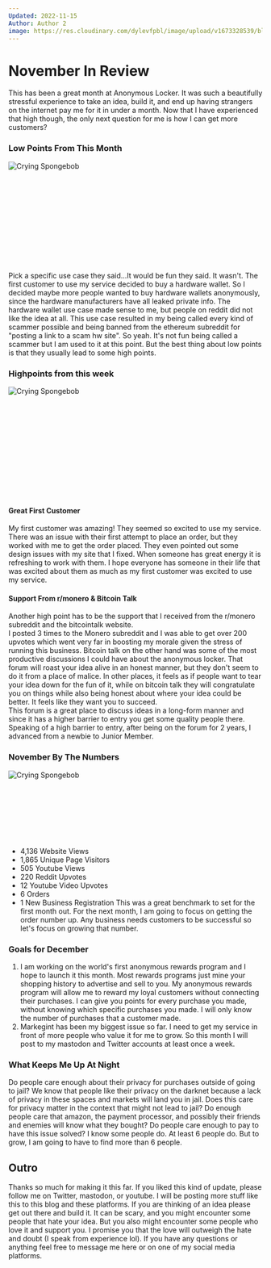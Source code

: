 ```yaml
---
Updated: 2022-11-15
Author: Author 2
image: https://res.cloudinary.com/dylevfpbl/image/upload/v1673328539/blog/dgoon21_computer_fall_leaves_autumn_4ba165b9-ede2-4380-bb91-6397a594021d.png
---
```


# November In Review

> 

<!-- more -->

This has been a great month at Anonymous Locker. It was such a beautifully stressful experience to take an idea, build it, 
and end up having strangers on the internet pay me for it in under a month. 
Now that I have experienced that high though, the only next question for me is how I can get more customers?
### Low Points From This Month
<img src="https://res.cloudinary.com/dylevfpbl/image/upload/v1671569616/blog/nov22/cry.gif" 
        alt="Crying Spongebob" 
        width="auto" 
        height="auto" 
        class='desktop-only'
        style="display: block; margin: 0 auto; padding-bottom: 5vh;" />
Pick a specific use case they said...It would be fun they said. It wasn't. 
The first customer to use my service decided to buy a hardware wallet. 
So I decided maybe more people wanted to buy hardware wallets anonymously, since the hardware manufacturers have all leaked private info. 
The hardware wallet use case made sense to me, but people on reddit did not like the idea at all. 
This use case resulted in my being called every kind of scammer possible and being banned from the ethereum subreddit for "posting a link to a scam hw site". 
So yeah. It's not fun being called a scammer but I am used to it at this point. But the best thing about low points is that they usually lead to some high points. 
### Highpoints from this week
<img src="https://res.cloudinary.com/dylevfpbl/image/upload/v1671569828/blog/nov22/happy.gif" 
        alt="Crying Spongebob" 
        width="auto" 
        height="auto" 
        class='desktop-only'
        style="display: block; margin: 0 auto; padding-bottom: 5vh;" />
#### Great First Customer
My first customer was amazing! They seemed so excited to use my service. There was an issue with their first attempt to place an order, but they worked with me to get the order placed. 
They even pointed out some design issues with my site that I fixed. When someone has great energy it is refreshing to work with them. 
I hope everyone has someone in their life that was excited about them as much as my first customer was excited to use my service. 
#### Support From r/monero & Bitcoin Talk
Another high point has to be the support that I received from the r/monero subreddit and the bitcointalk website.  
I posted 3 times to the Monero subreddit and I was able to get over 200 upvotes which went very far in boosting my morale given the stress of running this business. 
Bitcoin talk on the other hand was some of the most productive discussions I could have about the anonymous locker. That forum will roast your idea alive in an honest manner, but they don't seem to do it from a place of malice. 
In other places, it feels as if people want to tear your idea down for the fun of it, while on bitcoin talk they will congratulate you on things while also being honest about where your idea could be better. It feels like they want you to succeed.  
This forum is a great place to discuss ideas in a long-form manner and since it has a higher barrier to entry you get some quality people there. Speaking of a high barrier to entry, after being on the forum for 2 years, I advanced from a newbie to Junior Member. 
### November By The Numbers
<img src="https://res.cloudinary.com/dylevfpbl/image/upload/v1671569984/blog/nov22/Screenshot_2022-12-20_155916.png" 
        alt="Crying Spongebob" 
        width="auto" 
        height="auto" 
        class='desktop-only'
        style="display: block; margin: 0 auto; padding-bottom: 3vh;" />
 - 4,136  Website Views
 - 1,865 Unique Page Visitors
 - 505 Youtube Views
 - 220 Reddit Upvotes
 - 12 Youtube Video Upvotes
 - 6 Orders
 - 1 New Business Registration
This was a great benchmark to set for the first month out. For the next month, I am going to focus on getting the order number up. Any business needs customers to be successful so let's focus on growing that number. 
### Goals for December
 1. I am working on the world's first anonymous rewards program and I hope to launch it this month. Most rewards programs just mine your shopping history to advertise and sell to you. 
 My anonymous rewards program will allow me to reward my loyal customers without connecting their purchases. I can give you points for every purchase you made, without knowing which specific purchases you made. 
 I will only know the number of purchases that a customer made. 
 2. Markegint has been my biggest issue so far. I need to get my service in front of more people who value it for me to grow. So this month I will post to my mastodon and Twitter accounts at least once a week. 
### What Keeps Me Up At Night
Do people care enough about their privacy for purchases outside of going to jail? We know that people like their privacy on the darknet because a lack of privacy in these spaces and markets will land you in jail. 
Does this care for privacy matter in the context that might not lead to jail? Do enough people care that amazon, the payment processor, and possibly their friends and enemies will know what they bought? 
Do people care enough to pay to have this issue solved? I know some people do. At least 6 people do. But to grow, I am going to have to find more than 6 people. 
## Outro
Thanks so much for making it this far. If you liked this kind of update, please follow me on Twitter, mastodon, or youtube. I will be posting more stuff like this to this blog and these platforms. 
If you are thinking of an idea please get out there and build it. It can be scary, and you might encounter some people that hate your idea. But you also might encounter some people who love it and support you. 
I promise you that the love will outweigh the hate and doubt (I speak from experience lol). If you have any questions or anything feel free to message me here or on one of my social media platforms. 
